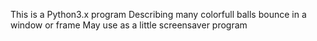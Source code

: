 This is a Python3.x program
Describing many colorfull balls bounce in a window or frame
May use as a little screensaver program
